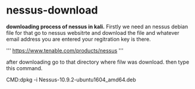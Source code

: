# nessus-download

**downloading process of nessus in kali.**
Firstly we need an nessus debian file for that go to nessus websitrte and download the file and whatever email address you are entered your regitration key is there.

'''
https://www.tenable.com/products/nessus
'''

after downloading go to that directory where filw was download.
then type this command.

CMD:dpkg -i Nessus-10.9.2-ubuntu1604_amd64.deb
